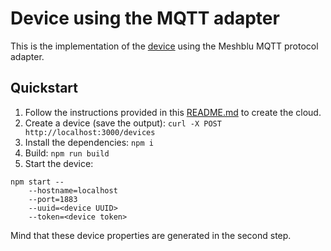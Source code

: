 # Device using the MQTT adapter

This is the implementation of the [device](../../common) using the Meshblu MQTT protocol adapter.

## Quickstart

1. Follow the instructions provided in this [README.md](../README.md) to create the cloud.
1. Create a device (save the output): `curl -X POST http://localhost:3000/devices`
1. Install the dependencies: `npm i`
1. Build: `npm run build`
1. Start the device:

```
npm start --
    --hostname=localhost
    --port=1883
    --uuid=<device UUID>
    --token=<device token>
```

Mind that these device properties are generated in the second step.
